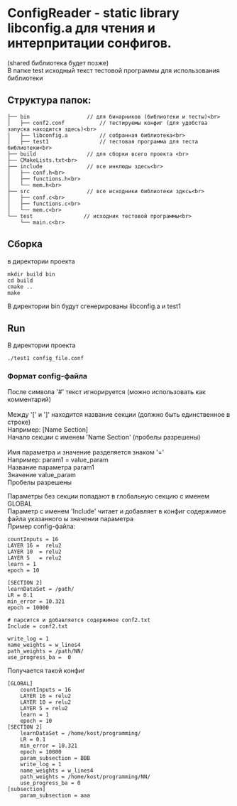 # ConfigReader - static library libconfig.a для чтения и интерпритации сонфигов.<br>
(shared библиотека будет позже)<br>
В папке test исходный текст тестовой программы для использования библиотеки<br>

## Структура папок:<br>
```
├── bin                  // для бинарников (библиотеки и тесты)<br>
│   ├── conf2.conf           // тестируемы конфиг (для удобства запуска находится здесь)<br>
│   ├── libconfig.a          // собранная библиотека<br>
│   ├── test1                // тестовая программа для теста библиотеки<br>
├── build                // для сборки всего проекта <br>
├── CMakeLists.txt<br>
├── include              // все инклюды здесь<br>
│   ├── conf.h<br>
│   ├── functions.h<br>
│   └── mem.h<br>
├── src                  // все исходники библиотеки здксь<br>
│   ├── conf.c<br>
│   ├── functions.c<br>
│   └── mem.c<br>
└── test                // исходник тестовой программы<br>
    └── main.c<br>
```

## Сборка<br>
в директории проекта<br>
```
mkdir build bin
cd build
cmake ..
make
```

В директории bin будут сгенерированы libconfig.a и test1<br>

## Run<br>
В директории проекта<br>
```cd bin
./test1 config_file.conf
```

### Формат config-файла<br>
После символа '#' текст игнорируется (можно использовать как комментарий)<br>
<br>
Между '[' и ']' находится название секции (должно быть единственное в строке)<br>
Например: [Name Section] <br>
Начало секции с именем 'Name Section' (пробелы разрешены)<br>
<br>
Имя параметра и значение разделяется знаком '='<br>
Например: param1 = value_param<br>
Название параметра param1<br>
Значение value_param<br>
Пробелы разрешены<br>

Параметры без секции попадают в глобальную секцию с именем GLOBAL<br>
Параметр с именем 'Include' читает и добавляет в конфиг содержимое файла указанного ы значении параметра<br>
Пример config-файла:<br>
```
countInputs = 16
LAYER 16 = 	relu2
LAYER 10  = relu2
LAYER 5   = relu2
learn = 1
epoch = 10

[SECTION 2]
learnDataSet = /path/
LR = 0.1
min_error = 10.321
epoch = 10000

# парсится и добавляется содержимое conf2.txt
Include = conf2.txt

write_log = 1
name_weights = w_lines4
path_weights = /path/NN/
use_progress_ba =  0

```
Получается такой конфиг
```
[GLOBAL]
	countInputs = 16
	LAYER 16 = relu2
	LAYER 10 = relu2
	LAYER 5 = relu2
	learn = 1
	epoch = 10
[SECTION 2]
	learnDataSet = /home/kost/programming/
	LR = 0.1
	min_error = 10.321
	epoch = 10000
	param_subsection = BBB
	write_log = 1
	name_weights = w_lines4
	path_weights = /home/kost/programming/NN/
	use_progress_ba = 0
[subsection]
	param_subsection = aaa

```
